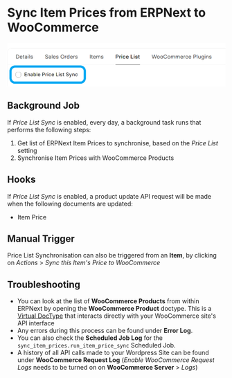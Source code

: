 # Sync Item Prices from ERPNext to WooCommerce

![Sync item prices](../images/item-prices.png)

## Background Job

If *Price List Sync* is enabled, every day, a background task runs that performs the following steps:
1. Get list of ERPNext Item Prices to synchronise, based on the *Price List* setting
2. Synchronise Item Prices with WooCommerce Products

## Hooks

If *Price List Sync* is enabled, a product update API request will be made when the following documents are updated:
- Item Price

## Manual Trigger
Price List Synchronisation can also be triggered from an **Item**, by clicking on *Actions* > *Sync this Item's Price to WooCommerce*

## Troubleshooting
- You can look at the list of **WooCommerce Products** from within ERPNext by opening the **WooCommerce Product** doctype. This is a [Virtual DocType](https://frappeframework.com/docs/v15/user/en/basics/doctypes/virtual-doctype) that interacts directly with your WooCommerce site's API interface
- Any errors during this process can be found under **Error Log**.
- You can also check the **Scheduled Job Log** for the `sync_item_prices.run_item_price_sync` Scheduled Job.
- A history of all API calls made to your Wordpress Site can be found under **WooCommerce Request Log** (*Enable WooCommerce Request Logs* needs to be turned on on **WooCommerce Server** > *Logs*)
